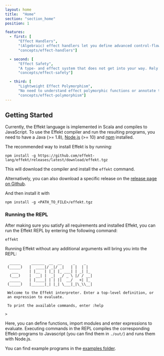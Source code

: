 ```yaml
---
layout: home
title:  "Home"
section: "section_home"
position: 1

features:
  - first: [
      "Effect Handlers",
      "(Algebraic) effect handlers let you define advanced control-flow structures like Generators as user libraries. Those libraries can be seamlessly composed.",
      "concepts/effect-handlers"]

  - second: [
      "Effect Safety",
      "A type- and effect system that does not get into your way. Rely on a simple, yet powerful effect system that guarantees all effects to be handled.",
      "concepts/effect-safety"]

  - third: [
      "Lightweight Effect Polymorphism",
      "No need to understand effect polymorphic functions or annotate them. Explicit effect polymorphism simply does not exist.",
      "concepts/effect-polymorphism"]
---
```


## Getting Started
Currently, the Effekt language is implemented in Scala and compiles to JavaScript.
To use the Effekt compiler and run the resulting programs, you need to have a
Java (>= 1.8), [Node.js](https://nodejs.org/en/) (>= 10)
and [npm](https://www.npmjs.com) installed.

The recommended way to install Effekt is by running:
```
npm install -g https://github.com/effekt-lang/effekt/releases/latest/download/effekt.tgz
```
This will download the compiler and install the `effekt` command.

Alternatively, you can also download a specific release on the
[release page on Github](https://github.com/effekt-lang/effekt/releases).

And then install it with
```
npm install -g <PATH_TO_FILE>/effekt.tgz
```

### Running the REPL

After making sure you satisfy all requirements and installed Effekt, you
can run the Effekt REPL by entering the following command:
```
effekt
```
Running Effekt without any additional arguments will bring you into the REPL:
```
  _____     ______  __  __     _    _
 (_____)   |  ____|/ _|/ _|   | |  | |
   ___     | |__  | |_| |_ ___| | _| |_
  (___)    |  __| |  _|  _/ _ \ |/ / __|
  _____    | |____| | | ||  __/   <| |_
 (_____)   |______|_| |_| \___|_|\_\\__|

 Welcome to the Effekt interpreter. Enter a top-level definition, or
 an expression to evaluate.

 To print the available commands, enter :help

>
```
Here, you can define functions, import modules and enter expressions to evaluate.
Executing commands in the REPL compiles the corresponding Effekt-programs
to Javascript (you can find them in `./out/`) and runs them with Node.js.

You can find example programs in the [examples folder](https://github.com/effekt-lang/effekt/tree/master/examples/pos).
